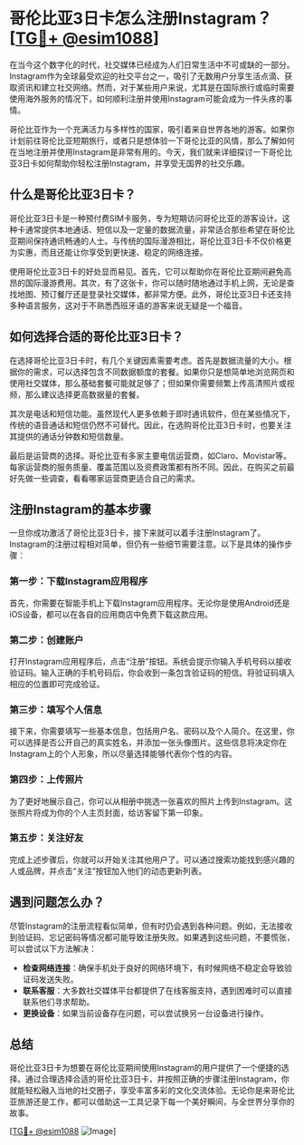 # 哥伦比亚3日卡怎么注册Instagram？[[TG💪+ @esim1088](https://t.me/s/esim1088)]

在当今这个数字化的时代，社交媒体已经成为人们日常生活中不可或缺的一部分。Instagram作为全球最受欢迎的社交平台之一，吸引了无数用户分享生活点滴、获取资讯和建立社交网络。然而，对于某些用户来说，尤其是在国际旅行或临时需要使用海外服务的情况下，如何顺利注册并使用Instagram可能会成为一件头疼的事情。

哥伦比亚作为一个充满活力与多样性的国家，吸引着来自世界各地的游客。如果你计划前往哥伦比亚短期旅行，或者只是想体验一下哥伦比亚的风情，那么了解如何在当地注册并使用Instagram是非常有用的。今天，我们就来详细探讨一下哥伦比亚3日卡如何帮助你轻松注册Instagram，并享受无国界的社交乐趣。

## 什么是哥伦比亚3日卡？

哥伦比亚3日卡是一种预付费SIM卡服务，专为短期访问哥伦比亚的游客设计。这种卡通常提供本地通话、短信以及一定量的数据流量，非常适合那些希望在哥伦比亚期间保持通讯畅通的人士。与传统的国际漫游相比，哥伦比亚3日卡不仅价格更为实惠，而且还能让你享受到更快速、稳定的网络连接。

使用哥伦比亚3日卡的好处显而易见。首先，它可以帮助你在哥伦比亚期间避免高昂的国际漫游费用。其次，有了这张卡，你可以随时随地通过手机上网，无论是查找地图、预订餐厅还是登录社交媒体，都非常方便。此外，哥伦比亚3日卡还支持多种语言服务，这对于不熟悉西班牙语的游客来说无疑是一个福音。

## 如何选择合适的哥伦比亚3日卡？

在选择哥伦比亚3日卡时，有几个关键因素需要考虑。首先是数据流量的大小。根据你的需求，可以选择包含不同数据额度的套餐。如果你只是想简单地浏览网页和使用社交媒体，那么基础套餐可能就足够了；但如果你需要频繁上传高清照片或视频，那么建议选择更高数据量的套餐。

其次是电话和短信功能。虽然现代人更多依赖于即时通讯软件，但在某些情况下，传统的语音通话和短信仍然不可替代。因此，在选购哥伦比亚3日卡时，也要关注其提供的通话分钟数和短信数量。

最后是运营商的选择。哥伦比亚有多家主要电信运营商，如Claro、Movistar等。每家运营商的服务质量、覆盖范围以及资费政策都有所不同。因此，在购买之前最好先做一些调查，看看哪家运营商更适合自己的需求。

## 注册Instagram的基本步骤

一旦你成功激活了哥伦比亚3日卡，接下来就可以着手注册Instagram了。Instagram的注册过程相对简单，但仍有一些细节需要注意。以下是具体的操作步骤：

### 第一步：下载Instagram应用程序

首先，你需要在智能手机上下载Instagram应用程序。无论你是使用Android还是iOS设备，都可以在各自的应用商店中免费下载这款应用。

### 第二步：创建账户

打开Instagram应用程序后，点击“注册”按钮。系统会提示你输入手机号码以接收验证码。输入正确的手机号码后，你会收到一条包含验证码的短信。将验证码填入相应的位置即可完成验证。

### 第三步：填写个人信息

接下来，你需要填写一些基本信息，包括用户名、密码以及个人简介。在这里，你可以选择是否公开自己的真实姓名，并添加一张头像图片。这些信息将决定你在Instagram上的个人形象，所以尽量选择能够代表你个性的内容。

### 第四步：上传照片

为了更好地展示自己，你可以从相册中挑选一张喜欢的照片上传到Instagram。这张照片将成为你的个人主页封面，给访客留下第一印象。

### 第五步：关注好友

完成上述步骤后，你就可以开始关注其他用户了。可以通过搜索功能找到感兴趣的人或品牌，并点击“关注”按钮加入他们的动态更新列表。

## 遇到问题怎么办？

尽管Instagram的注册流程看似简单，但有时仍会遇到各种问题。例如，无法接收到验证码、忘记密码等情况都可能导致注册失败。如果遇到这些问题，不要慌张，可以尝试以下方法解决：

- **检查网络连接**：确保手机处于良好的网络环境下，有时候网络不稳定会导致验证码发送失败。
- **联系客服**：大多数社交媒体平台都提供了在线客服支持，遇到困难时可以直接联系他们寻求帮助。
- **更换设备**：如果当前设备存在问题，可以尝试换另一台设备进行操作。

## 总结

哥伦比亚3日卡为想要在哥伦比亚期间使用Instagram的用户提供了一个便捷的选择。通过合理选择合适的哥伦比亚3日卡，并按照正确的步骤注册Instagram，你就能轻松融入当地的社交圈子，享受丰富多彩的文化交流体验。无论你是来哥伦比亚旅游还是工作，都可以借助这一工具记录下每一个美好瞬间，与全世界分享你的故事。

[[TG💪+ @esim1088](https://t.me/s/esim1088) ![Image](https://i.postimg.cc/4NQfJmqS/Snipaste-2025-05-13-00-14-12.png)]